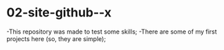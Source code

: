 # 02-site-github--x
 
 -This repository was made to test some skills;
 -There are some of my first projects here (so, they are simple);
 
